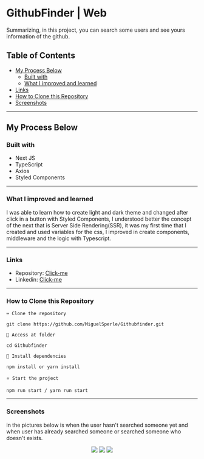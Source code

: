# GithubFinder | Web

Summarizing, in this project, you can search some users and see yours information of the github.


## Table of Contents
- [My Process Below](#my-process-below)
  - [Built with](#built-with)
  - [What I improved and learned](#what-i-improved-and-learned)
- [Links](#Links)
- [How to Clone this Repository](#how-to-clone-this-repository)
- [Screenshots](#Screenshots)
---------------

## My Process Below

### Built with

<ul>
  <li>Next JS</li>
  <li>TypeScript</li>
  <li>Axios</li>
  <li>Styled Components</li>
</ul>

---------------


### What I improved and learned

I was able to learn how to create light and dark theme and changed after click in a button with Styled Components, I understood better the concept of the next that is Server Side Rendering(SSR), it was my first time that I created and used variables for the css, I improved in create components, middleware and the logic with Typescript.

---------------

### Links

- Repository: [Click-me](https://github.com/MiguelSperle/Githubfinder)
- Linkedin: [Click-me](https://www.linkedin.com/in/miguel-sperle-851916298/)

---------------

### How to Clone this Repository


```⌨ Clone the repository```

```
git clone https://github.com/MiguelSperle/Githubfinder.git
```

```📂 Access at folder```

```
cd Githubfinder
```

```📡 Install dependencies```

```
npm install or yarn install
```

```⭐ Start the project```

```
npm run start / yarn run start
```

---------------

### Screenshots

in the pictures below is when the user hasn't searched someone yet and when user has already searched someone or searched someone who doesn't exists.

<div width="100%" align="center">
<img src="https://i.imgur.com/RDMKYDt.png"/>
<img src="https://i.imgur.com/tDaNnm5.png" />
<img src="https://i.imgur.com/5EAJxwy.png" />
</div>

